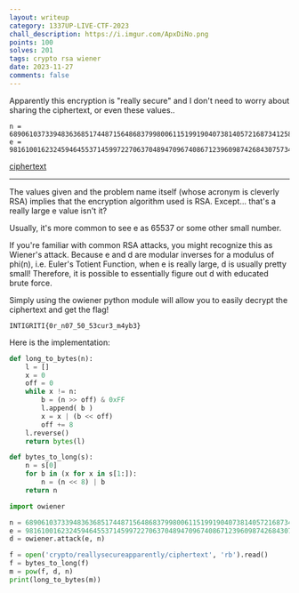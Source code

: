 ```yaml
---
layout: writeup
category: 1337UP-LIVE-CTF-2023
chall_description: https://i.imgur.com/ApxDiNo.png
points: 100
solves: 201
tags: crypto rsa wiener
date: 2023-11-27
comments: false
---
```


Apparently this encryption is "really secure" and I don't need to worry about sharing the ciphertext, or even these values..  


    n = 689061037339483636851744871564868379980061151991904073814057216873412583484720768694905841053416938972235588548525570270575285633894975913717130070544407480547826227398039831409929129742007101671851757453656032161443946817685708282221883187089692065998793742064551244403369599965441075497085384181772038720949  
    e = 98161001623245946455371459972270637048947096740867123960987426843075734419854169415217693040603943985614577854750928453684840929755254248201161248375350238628917413291201125030514500977409961838501076015838508082749034318410808298025858181711613372870289482890074072555265382600388541381732534018133370862587  

[ciphertext](https://github.com/Nightxade/ctf-writeups/blob/master/assets/CTFs/1337UP-LIVE-CTF-2023/ciphertext)  

---

The values given and the problem name itself (whose acronym is cleverly RSA) implies that the encryption algorithm used is RSA. Except... that's a really large e value isn't it?   

Usually, it's more common to see e as 65537 or some other small number.  

If you're familiar with common RSA attacks, you might recognize this as Wiener's attack. Because e and d are modular inverses for a modulus of phi(n), i.e. Euler's Totient Function, when e is really large, d is usually pretty small! Therefore, it is possible to essentially figure out d with educated brute force.  

Simply using the owiener python module will allow you to easily decrypt the ciphertext and get the flag!  

    INTIGRITI{0r_n07_50_53cur3_m4yb3}

Here is the implementation:  
```py
def long_to_bytes(n):
    l = []
    x = 0
    off = 0
    while x != n:
        b = (n >> off) & 0xFF
        l.append( b )
        x = x | (b << off)
        off += 8
    l.reverse()
    return bytes(l)

def bytes_to_long(s):
    n = s[0]
    for b in (x for x in s[1:]):
        n = (n << 8) | b
    return n

import owiener

n = 689061037339483636851744871564868379980061151991904073814057216873412583484720768694905841053416938972235588548525570270575285633894975913717130070544407480547826227398039831409929129742007101671851757453656032161443946817685708282221883187089692065998793742064551244403369599965441075497085384181772038720949
e = 98161001623245946455371459972270637048947096740867123960987426843075734419854169415217693040603943985614577854750928453684840929755254248201161248375350238628917413291201125030514500977409961838501076015838508082749034318410808298025858181711613372870289482890074072555265382600388541381732534018133370862587
d = owiener.attack(e, n)

f = open('crypto/reallysecureapparently/ciphertext', 'rb').read()
f = bytes_to_long(f)
m = pow(f, d, n)
print(long_to_bytes(m))
```